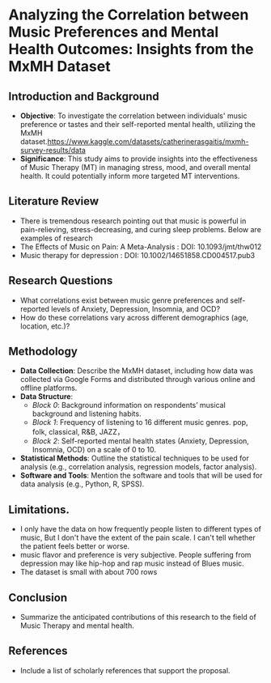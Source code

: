 # Analyzing the Correlation between Music Preferences and Mental Health Outcomes: Insights from the MxMH Dataset

## Introduction and Background
- **Objective**: To investigate the correlation between individuals' music preference or tastes and their self-reported mental health, utilizing the MxMH dataset.https://www.kaggle.com/datasets/catherinerasgaitis/mxmh-survey-results/data
- **Significance**: This study aims to provide insights into the effectiveness of Music Therapy (MT) in managing stress, mood, and overall mental health. It could potentially inform more targeted MT interventions.

## Literature Review
- There is tremendous research pointing out that music is powerful in pain-relieving, stress-decreasing, and curing sleep problems. Below are examples of research
- The Effects of Music on Pain: A Meta-Analysis : DOI: 10.1093/jmt/thw012
- Music therapy for depression : DOI: 10.1002/14651858.CD004517.pub3


## Research Questions
- What correlations exist between music genre preferences and self-reported levels of Anxiety, Depression, Insomnia, and OCD?
- How do these correlations vary across different demographics (age, location, etc.)?

## Methodology
- **Data Collection**: Describe the MxMH dataset, including how data was collected via Google Forms and distributed through various online and offline platforms.
- **Data Structure**:
    - *Block 0*: Background information on respondents’ musical background and listening habits.
    - *Block 1*: Frequency of listening to 16 different music genres. pop, folk, classical, R&B, JAZZ，
    - *Block 2*: Self-reported mental health states (Anxiety, Depression, Insomnia, OCD) on a scale of 0 to 10.
- **Statistical Methods**: Outline the statistical techniques to be used for analysis (e.g., correlation analysis, regression models, factor analysis).
- **Software and Tools**: Mention the software and tools that will be used for data analysis (e.g., Python, R, SPSS).

## Limitations.
- I only have the data on how frequently people listen to different types of music, But I don't have the extent of the pain scale. I can't tell whether the patient feels better or worse.
- music flavor and preference is very subjective. People suffering from depression may like hip-hop and rap music instead of Blues music.
- The dataset is small with about 700 rows

## Conclusion
- Summarize the anticipated contributions of this research to the field of Music Therapy and mental health.

## References
- Include a list of scholarly references that support the proposal.

